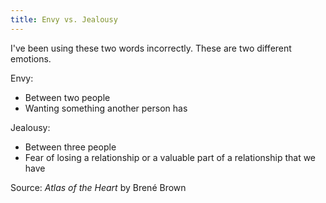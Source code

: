 ```yaml
---
title: Envy vs. Jealousy
---
```


I've been using these two words incorrectly. These are two different emotions.

Envy:
- Between two people
- Wanting something another person has

Jealousy:
- Between three people
- Fear of losing a relationship or a valuable part of a relationship that we have

Source: *Atlas of the Heart* by Brené Brown
